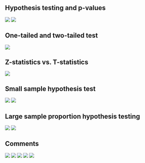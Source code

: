 ## Hypothesis testing and p-values
![](one-1.png)
![](one-2.png)
## One-tailed and two-tailed test
![](two.png)
## Z-statistics vs. T-statistics
![](three.png)
## Small sample hypothesis test
![](four-1.png)
![](four-2.png)
## Large sample proportion hypothesis testing
![](five-1.png)
![](five-2.png)
## Comments
![](comments-1.png)
![](comments-2.png)
![](comments-3.png)
![](comments-4.png)
![](comments-5.png)
